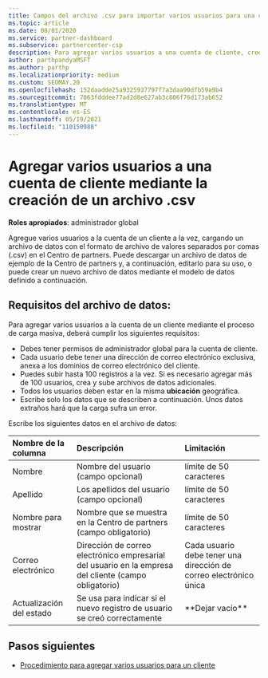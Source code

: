 ```yaml
---
title: Campos del archivo .csv para importar varios usuarios para una cuenta de cliente
ms.topic: article
ms.date: 08/01/2020
ms.service: partner-dashboard
ms.subservice: partnercenter-csp
description: Para agregar varios usuarios a una cuenta de cliente, cree un archivo de valores separados por comas (.csv) con los campos adecuados.
author: parthpandyaMSFT
ms.author: parthp
ms.localizationpriority: medium
ms.custom: SEOMAY.20
ms.openlocfilehash: 152daadde25a9325937797f7a3daa90dfb59a9b4
ms.sourcegitcommit: 7063fdddee77ad2d8e627ab3c806f76d173ab652
ms.translationtype: MT
ms.contentlocale: es-ES
ms.lasthandoff: 05/19/2021
ms.locfileid: "110150988"
---
```

# <a name="add-multiple-users-to-a-customer-account-by-creating-a-csv-file"></a>Agregar varios usuarios a una cuenta de cliente mediante la creación de un archivo .csv

**Roles apropiados**: administrador global

Agregue varios usuarios a la cuenta de un cliente a la vez, cargando un archivo de datos con el formato de archivo de valores separados por comas (.csv) en el Centro de partners. Puede descargar un archivo de datos de ejemplo de la Centro de partners y, a continuación, editarlo para su uso, o puede crear un nuevo archivo de datos mediante el modelo de datos definido a continuación.

## <a name="data-file-requirements"></a><a href="" id="creatingtheimportcsvfile"></a>Requisitos del archivo de datos:

Para agregar varios usuarios a la cuenta de un cliente mediante el proceso de carga masiva, deberá cumplir los siguientes requisitos:

- Debes tener permisos de administrador global para la cuenta de cliente.
- Cada usuario debe tener una dirección de correo electrónico exclusiva, anexa a los dominios de correo electrónico del cliente.
- Puedes subir hasta 100 registros a la vez. Si es necesario agregar más de 100 usuarios, crea y sube archivos de datos adicionales.
- Todos los usuarios deben estar en la misma **ubicación** geográfica.
- Escribe solo los datos que se describen a continuación. Unos datos extraños hará que la carga sufra un error.

Escribe los siguientes datos en el archivo de datos:

| **Nombre de la columna** | **Descripción**  | **Limitación**  |
|:-------- |:------  |:----- |
| Nombre  | Nombre del usuario (campo opcional)  | límite de 50 caracteres  |
| Apellido  | Los apellidos del usuario (campo opcional)  | límite de 50 caracteres  |
| Nombre para mostrar    | Nombre que se muestra en la Centro de partners (campo obligatorio)                            | límite de 50 caracteres                         |
| Correo electrónico   | Dirección de correo electrónico empresarial del usuario en la empresa del cliente (campo obligatorio)           | Cada usuario debe tener una dirección de correo electrónico única |
| Actualización del estado   | Se usa para indicar si el nuevo registro de usuario se creó correctamente | \*\*Dejar vacío\*\*                        |

## <a name="next-steps"></a>Pasos siguientes

- [Procedimiento para agregar varios usuarios para un cliente](adding-multiple-users-to-a-customer-account.md)